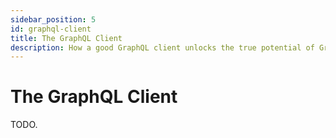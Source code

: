 ```yaml
---
sidebar_position: 5
id: graphql-client
title: The GraphQL Client
description: How a good GraphQL client unlocks the true potential of GraphQL
---
```


# The GraphQL Client

TODO.
